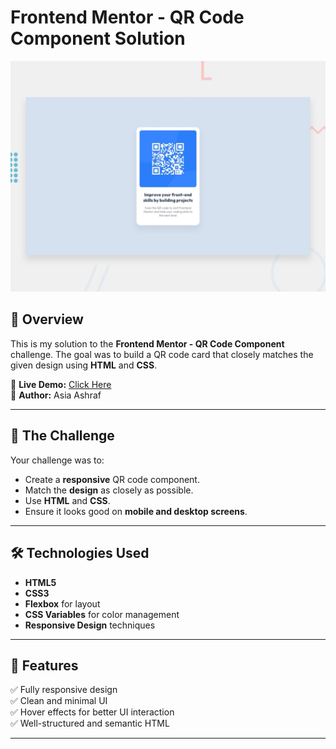 # Frontend Mentor - QR Code Component Solution

![Design preview for the QR Code Component challenge](./preview.jpg)

## 📌 Overview

This is my solution to the **Frontend Mentor - QR Code Component** challenge. The goal was to build a QR code card that closely matches the given design using **HTML** and **CSS**.

🔗 **Live Demo:** [Click Here](https://asia272.github.io/Frontend-Mentor/newbie/qr-code-component-main/)  
👤 **Author:** Asia Ashraf

---

## 🎯 The Challenge

Your challenge was to:
- Create a **responsive** QR code component.
- Match the **design** as closely as possible.
- Use **HTML** and **CSS**.
- Ensure it looks good on **mobile and desktop screens**.

---

## 🛠 Technologies Used

- **HTML5**
- **CSS3**
- **Flexbox** for layout
- **CSS Variables** for color management
- **Responsive Design** techniques

---

## 🚀 Features

✅ Fully responsive design  
✅ Clean and minimal UI  
✅ Hover effects for better UI interaction  
✅ Well-structured and semantic HTML  

---

